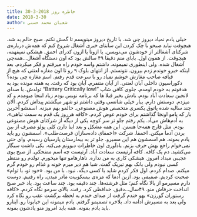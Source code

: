 ```yaml
---
title: خاطره روز 2018-3-30
date: 2018-3-30
author: شعبان محمد حسنی
---
```


خیلی یادم نمیاد دیروز چی شد. با تاریخ دیروز مینویسم تا گمش نکنم. صبح حالم بد شد. هیچوقت نباید صبحو با چک کردن این سایتای خبری آشغال شروع کنم که همه‌ش درباره‌ی شرکتای آشغالتر از خودشون می‌نویسن. یا ازونا یا ازون کدرای احمق. هیشکی نمیفهمه، هیچوقت. از همون اول. بابای منم دقیقا ۴۹ سالش بود که اون دستگاه آشغال...همه‌چی آشغال شده. ولی اینطوری نمیمونه.
داشتم واسه خودم راه میرفتم و فکر میکردم. بعد اینکه خبرو خوندم زدم بیرون. نتونستم. از انتهای بلوک ۹ رو تا اون مغازه لعنتی که هیچ از قیافه صاحب مغازش خوشم نمیاد رو با سرعت قدم رفتم. اسم مغازه چی بوده؟ دکوراسیون داخلی آبان لعنتی. از آبان متنفرم. آبان بود که رفت. یه هفته مونده بود به تولدش.
با صدای “Battery Critically low!” هدفونم به خودم اومدم. جلوی کافی شاپ لانجین سعادت آباد بودم. یادش بخیر قبلا ها که برنامه نویس بودم زیاد اینجا میومدم و کد میزدم. دوستش دارم. یبار خیلی شانسی وقتی داشتم تو شهر میگشتم پیداش کردم.  الان چند سالیه شده پاتوق یکسری متخصص هوش مصنوعی. حالمو بهم میزنه. اسمشو آخرین بار که پامو اونجا گذاشتم برای خودم عوض کردم. «کافه هرروز یک قدم به سمت تباهی». به آدم‌هاش می‌آد.
یکم رفتم جلو تر سر کوچه یکی از دیگه از شرکتای هوش مصنوعی بودم. مثل قارچ همه‌جا هستن. این همه مشکل و بعد اینا دارن کلی پولو مصرف از بین بردن آدما میکنن. احمقا. شرکت «احمقای داده‌سازان فرصت‌طلب». اسمشون رو باید یادم بمونه. هم اسمشون هم این مسیرو. جلو تر به بیمارستان پارسیان رسیدم. وای حتی نمی‌خوام راجع بهش حرف بزنم. یادآوری اون خاطرات دیوونم می‌کنه.
یکی داشت سیگار می‌کشید. دم یک کافه. کافه آرتیست سعادت آباد. آرتیست چه اسم مضحکی. از صبح بوی عجیبی میداد امروز. هیشکی کاری به من نداره. ناهارهامو تنها میخورم. تولدم رو منتظر کسی نبودم ولی بانک بهم تبریک گفت. شبا هم دیر میرم خونه و غذام رو خودم گرم میکنم. صدام کردم. اول فکر کردم شاید با کسی دیگه‌، نبود. با من بود. «خود تو، با توام» صحبت کردیم. صمیمی بود. ازین آدما که مزه‌ی بیسکوییت مادر میدن. راه رفتیم. دوست دارم مسیرمو از بالا نگاه کنم؛ مثل فرشته‌ها. چند دقیقه بود. چند ساعت بود. یاد خبر صبح انداخت حرفاش منو. ۴۹سال...دقیق. خدافظی کرد. رفت. بالای سرمو نگاه کردم. «کافه رستوران گورزن» یهو خندم گرفت از صدای خندم یه لحظه برگشت عقب رو نگاه کرد ولی بعد به مسیرش ادامه داد. بلاخره تصمیمو گرفتم. یادم میمونه این خیابونا رو.
اینارو باید یادم بمونه. همه باید امروز منو یادشون بمونه.